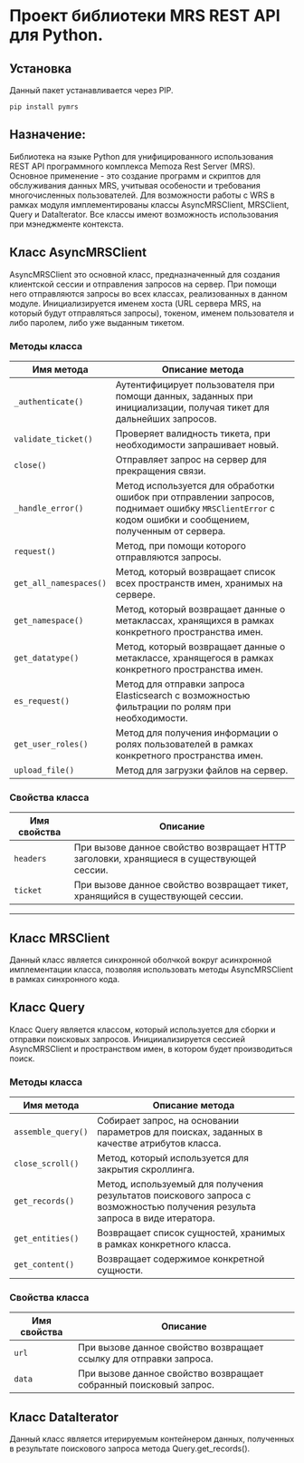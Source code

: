 # Проект библиотеки MRS REST API для Python.

## Установка

Данный пакет устанавливается через PIP. 

```shell
pip install pymrs
```

## Назначение:

Библиотека на языке Python для унифицированного использования REST API программного комплекса Memoza Rest Server (MRS). Основное применение - это создание программ и скриптов для обслуживания данных MRS, учитывая особености и требования многочисленных пользователей.
Для возможности работы с WRS в рамках модуля имплементированы классы AsyncMRSClient, MRSClient, Query и DataIterator. Все классы имеют возможность использования при мэнеджменте контекста.

## Класс AsyncMRSClient

AsyncMRSClient это основной класс, предназначенный для создания клиентской сессии и отправления запросов на сервер. При помощи него отправляются запросы во всех классах, реализованных в данном модуле. Инициализируется именем хоста (URL сервера MRS, на который будут отправляться запросы), токеном, именем пользователя и либо паролем, либо уже выданным тикетом.

### Методы класса

| Имя метода | Описание метода |
|-----------------------|-------------|
| `_authenticate()` | Аутентифицирует пользователя при помощи данных, заданных при инициализации, получая тикет для дальнейших запросов. |
| `validate_ticket()` | Проверяет валидность тикета, при необходимости запрашивает новый. |
| `close()` | Отправляет запрос на сервер для прекращения связи. |
| `_handle_error()` | Метод используется для обработки ошибок при отправлении запросов, поднимает ошибку `MRSClientError` с кодом ошибки и сообщением, полученным от сервера. |
| `request()` | Метод, при помощи которого отправляются запросы. |
| `get_all_namespaces()` | Метод, который возвращает список всех пространств имен, хранимых на сервере. |
| `get_namespace()` | Метод, который возвращает данные о метаклассах, хранящихся в рамках конкретного пространства имен. |
| `get_datatype()` | Метод, который возвращает данные о метаклассе, хранящегося в рамках конкретного пространства имен. |
| `es_request()` | Метод для отправки запроса Elasticsearch с возможностью фильтрации по ролям при необходимости. |
| `get_user_roles()` | Метод для получения информации о ролях пользователей в рамках конкретного пространства имен. |
| `upload_file()` | Метод для загрузки файлов на сервер. |

### Свойства класса

| Имя свойства | Описание |
|--------------|-------------|
| `headers` | При вызове данное свойство возвращает HTTP заголовки, хранящиеся в существующей сессии. |
| `ticket` | При вызове данное свойство возвращает тикет, хранящийся в существующей сессии. |
---

## Класс MRSClient

Данный класс является синхронной оболчкой вокруг асинхронной имплементации класса, позволяя использовать методы AsyncMRSClient в рамках синхронного кода.

## Класс Query

Класс Query является классом, который используется для сборки и отправки поисковых запросов. Иницииализируется сессией AsyncMRSClient и пространством имен, в котором будет производиться поиск.

### Методы класса

| Имя метода | Описание метода |
|-----------------------|-------------|
| `assemble_query()` | Собирает запрос, на основании параметров для поисках, заданных в качестве атрибутов класса. |
| `close_scroll()` | Метод, который используется для закрытия скроллинга. |
| `get_records()` | Метод, используемый для получения результатов поискового запроса с возможностью получения результа запроса в виде итератора. |
| `get_entities()` | Возвращает список сущностей, хранимых в рамках конкретного класса. |
| `get_content()` | Возвращает содержимое конкретной сущности. |

### Свойства класса

| Имя свойства | Описание |
|-----------------------|-------------|
| `url` | При вызове данное свойство возвращает ссылку для отправки запроса. |
| `data` | При вызове данное свойство возвращает собранный поисковый запрос. |

## Класс DataIterator

Данный класс является итерируемым контейнером данных, полученных в результате поискового запроса метода Query.get_records().
